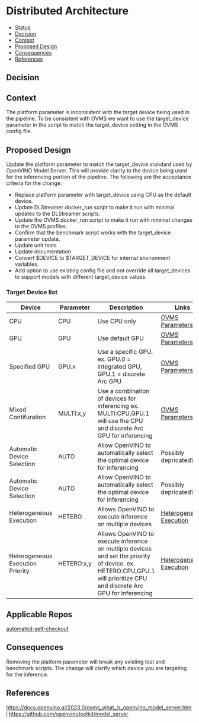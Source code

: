 # Distributed Architecture

<!--ts-->

- [Status](#status)
- [Decision](#decision)
- [Context](#context)
- [Proposed Design](#proposed-design)
- [Consequences](#consequences)
- [References](#references)

<!--te-->

## Decision

<!-- Requirements approval board will update this section with justification for approval or rejection -->

## Context  

<!-- Please provide context to the requirement. -->

The platform parameter is inconsistent with the target device being used in the pipeline. To be consistent with OVMS we want to use the target_device parameter in the script to match the target_device setting in the OVMS config file.

## Proposed Design 

<!-- Please provide a high level design of the proposed requirement. -->

Update the platform parameter to match the target_device standard used by OpenVINO Model Server. This will provide clarity to the device being used for the inferencing portion of the pipeline. The following are the acceptance criteria for the change.

- Replace platform parameter with target_device using CPU as the default device.
- Update DLStreamer docker_run script to make it run with minimal updates to the DLStreamer scripts.
- Update the OVMS docker_run script to make it run with minimal changes to the OVMS profiles.
- Confirm that the benchmark script works with the target_device parameter update.
- Update unit tests
- Update documentation
- Convert $DEVICE to $TARGET_DEVICE for internal environment variables.
- Add option to use existing config file and not override all target_devices to support models with different target_device values.

### Target Device list

| Device                           | Parameter       | Description                                                                                                            | Links |
| -------------------------------  | --------------- | ---------------------------------------------------------------------------------------------------------------------- |------ |
| CPU                              | CPU             | Use CPU only                                                                                                           | [OVMS Parameters](https://docs.openvino.ai/2023.1/ovms_docs_parameters.html) |
| GPU                              | GPU             | Use default GPU                                                                                                        | [OVMS Parameters](https://docs.openvino.ai/2023.1/ovms_docs_parameters.html) |
| Specified GPU                    | GPU.x           | Use a specific GPU. ex. GPU.0 = integrated GPU, GPU.1 = discrete Arc GPU                                               | [OVMS Parameters](https://docs.openvino.ai/2023.1/ovms_docs_parameters.html) |
| Mixed Contifuration              | MULTI:x,y       | Use a combination of devices for inferencing ex. MULTI:CPU,GPU.1 will use the CPU and discrete Arc GPU for inferencing | [OVMS Parameters](https://docs.openvino.ai/2023.1/ovms_docs_parameters.html) |
| Automatic Device Selection       | AUTO            | Allow OpenVINO to automatically select the optimal device for inferencing                                              | Possibly depricated? |
| Automatic Device Selection       | AUTO            | Allow OpenVINO to automatically select the optimal device for inferencing                                              | Possibly depricated? |
| Heterogeneous Execution          | HETERO          | Allows OpenVINO to execute inference on multiple devices                                                               | [Heterogeneous Execution](https://docs.openvino.ai/2023.1/openvino_docs_OV_UG_Hetero_execution.html) |
| Heterogeneous Execution Priority | HETERO:x,y      | Allows OpenVINO to execute inference on multiple devices and set the priority of device. ex. HETERO:CPU,GPU.1 will prioritize CPU and discrete Arc GPU for inferencing | [Heterogeneous Execution](https://docs.openvino.ai/2023.1/openvino_docs_OV_UG_Hetero_execution.html) |

## Applicable Repos

[automated-self-checkout](https://github.com/intel-retail/automated-self-checkout)

## Consequences

<!-- Please provide a description of what consequences this requirement will have on the project. This includes breaking and non-breaking changes to all microservices -->

Removing the platform parameter will break any existing test and benchmark scripts. The change will clarify which device you are targeting for the inference.

## References

<!-- [link](requirements-review-process.md) - useful links for the design -->

https://docs.openvino.ai/2023.0/ovms_what_is_openvino_model_server.html
https://github.com/openvinotoolkit/model_server